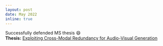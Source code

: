 ```yaml
---
layout: post
date: May 2022
inline: true
---
```


Successfully defended MS thesis :smile: 
<br> **Thesis:** [Exploiting Cross-Modal Redundancy for Audio-Visual Generation](https://web2py.iiit.ac.in/research_centres/publications/view_publication/mastersthesis/1110)